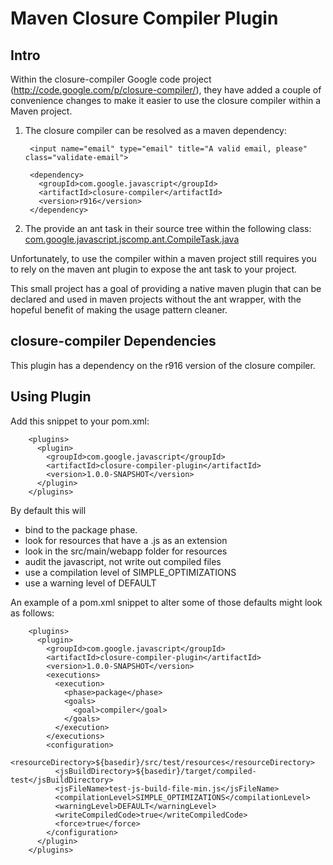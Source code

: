 Maven Closure Compiler Plugin
=============================

Intro
-----

Within the closure-compiler Google code project (http://code.google.com/p/closure-compiler/), they have added a couple
of convenience changes to make it easier to use the closure compiler within a Maven project.

1. The closure compiler can be resolved as a maven dependency:</p>


        <input name="email" type="email" title="A valid email, please" class="validate-email">

        <dependency>
          <groupId>com.google.javascript</groupId>
          <artifactId>closure-compiler</artifactId>
          <version>r916</version>
        </dependency>

2. The provide an ant task in their source tree within the following class:
[com.google.javascript.jscomp.ant.CompileTask.java](http://code.google.com/p/closure-compiler/source/browse/trunk/src/com/google/javascript/jscomp/ant/CompileTask.java)

Unfortunately, to use the compiler within a maven project still requires you to rely on the maven
ant plugin to expose the ant task to your project.

This small project has a goal of providing a native maven plugin that can be declared and used in
maven projects without the ant wrapper, with the hopeful benefit of making the usage pattern
cleaner.

closure-compiler Dependencies
-----------------------------

This plugin has a dependency on the r916 version of the closure compiler.

Using Plugin
------------

Add this snippet to your pom.xml:

        <plugins>
          <plugin>
            <groupId>com.google.javascript</groupId>
            <artifactId>closure-compiler-plugin</artifactId>
            <version>1.0.0-SNAPSHOT</version>
          </plugin>
        </plugins>

By default this will
* bind to the package phase.
* look for resources that have a .js as an extension
* look in the src/main/webapp folder for resources
* audit the javascript, not write out compiled files
* use a compilation level of SIMPLE_OPTIMIZATIONS
* use a warning level of DEFAULT

An example of a pom.xml snippet to alter some of those defaults might look as follows:

        <plugins>
          <plugin>
            <groupId>com.google.javascript</groupId>
            <artifactId>closure-compiler-plugin</artifactId>
            <version>1.0.0-SNAPSHOT</version>
            <executions>
              <execution>
                <phase>package</phase>
                <goals>
                  <goal>compiler</goal>
                </goals>
              </execution>
            </executions>
            <configuration>
              <resourceDirectory>${basedir}/src/test/resources</resourceDirectory>
              <jsBuildDirectory>${basedir}/target/compiled-test</jsBuildDirectory>
              <jsFileName>test-js-build-file-min.js</jsFileName>
              <compilationLevel>SIMPLE_OPTIMIZATIONS</compilationLevel>
              <warningLevel>DEFAULT</warningLevel>
              <writeCompiledCode>true</writeCompiledCode>
              <force>true</force>
            </configuration>
          </plugin>
        </plugins>
